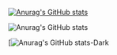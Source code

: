 <!--

**Isr12624/Isr12624** is a ✨ _special_ ✨ repository because its `README.md` (this file) appears on your GitHub profile.

## Hello World!

- 👀 I’m interested in ...

- ⚡ Fun fact: 

## Recent activity

[![Anurag's GitHub stats](https://github-readme-stats.vercel.app/api?username=Isr12624)](https://github.com/anuraghazra/github-readme-stats)


 


-->


[![Anurag's GitHub stats](https://github-readme-stats.vercel.app/api?username=Isr12624)](https://github.com/anuraghazra/github-readme-stats)


![Anurag's GitHub stats](https://github-readme-stats.vercel.app/api?username=Isr12624&show=reviews,discussions_started,discussions_answered,prs_merged,prs_merged_percentage)


[![Anurag's GitHub stats-Dark](https://github-readme-stats.vercel.app/api?username=anuraghazra&show_icons=true&theme=dark#gh-dark-mode-only)

